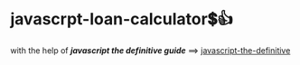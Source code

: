 # javascrpt-loan-calculator:heavy_dollar_sign::+1:                                                                                                                                                                                                          
with the help of **_javascript the definitive guide_** ==>
<a href="https://www.oreilly.com/library/view/javascript-the-definitive/0596101996/">javascript-the-definitive</a>
 
